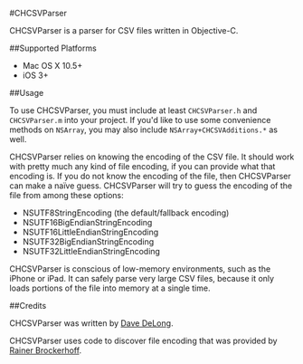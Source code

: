 #CHCSVParser

CHCSVParser is a parser for CSV files written in Objective-C.

##Supported Platforms

- Mac OS X 10.5+
- iOS 3+

##Usage

To use CHCSVParser, you must include at least `CHCSVParser.h` and `CHCSVParser.m` into your project.  If you'd like to use some convenience methods on `NSArray`, you may also include `NSArray+CHCSVAdditions.*` as well.

CHCSVParser relies on knowing the encoding of the CSV file.  It should work with pretty much any kind of file encoding, if you can provide what that encoding is.  If you do not know the encoding of the file, then CHCSVParser can make a naïve guess.  CHCSVParser will try to guess the encoding of the file from among these options:

 - NSUTF8StringEncoding (the default/fallback encoding)
 - NSUTF16BigEndianStringEncoding
 - NSUTF16LittleEndianStringEncoding
 - NSUTF32BigEndianStringEncoding
 - NSUTF32LittleEndianStringEncoding
 
CHCSVParser is conscious of low-memory environments, such as the iPhone or iPad.  It can safely parse very large CSV files, because it only loads portions of the file into memory at a single time.
 
##Credits

CHCSVParser was written by [Dave DeLong][1].

CHCSVParser uses code to discover file encoding that was provided by [Rainer Brockerhoff][2].

  [1]: http://davedelong.com
  [2]: http://brockerhoff.net/